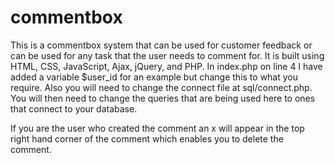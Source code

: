 # commentbox
This is a commentbox system that can be used for customer feedback or can be used for any task that the user needs to comment for. It is built using HTML, CSS, JavaScript, Ajax, jQuery, and PHP.
In index.php on line 4 I have added a variable $user_id for an example but change this to what you require. Also you will need to change the connect file at sql/connect.php. You
will then need to change the queries that are being used here to ones that connect to your database.

If you are the user who created the comment an x will appear in the top right hand corner of the comment which enables you to delete the comment.


